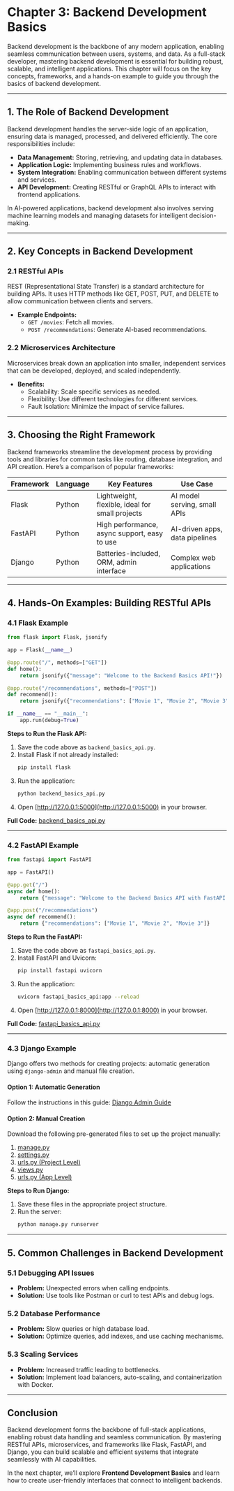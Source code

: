 
# Chapter 3: Backend Development Basics

Backend development is the backbone of any modern application, enabling seamless communication between users, systems, and data. As a full-stack developer, mastering backend development is essential for building robust, scalable, and intelligent applications. This chapter will focus on the key concepts, frameworks, and a hands-on example to guide you through the basics of backend development.

---

## 1. The Role of Backend Development

Backend development handles the server-side logic of an application, ensuring data is managed, processed, and delivered efficiently. The core responsibilities include:

- **Data Management:** Storing, retrieving, and updating data in databases.
- **Application Logic:** Implementing business rules and workflows.
- **System Integration:** Enabling communication between different systems and services.
- **API Development:** Creating RESTful or GraphQL APIs to interact with frontend applications.

In AI-powered applications, backend development also involves serving machine learning models and managing datasets for intelligent decision-making.

---

## 2. Key Concepts in Backend Development

### **2.1 RESTful APIs**
REST (Representational State Transfer) is a standard architecture for building APIs. It uses HTTP methods like GET, POST, PUT, and DELETE to allow communication between clients and servers.

- **Example Endpoints:**
  - `GET /movies`: Fetch all movies.
  - `POST /recommendations`: Generate AI-based recommendations.

### **2.2 Microservices Architecture**
Microservices break down an application into smaller, independent services that can be developed, deployed, and scaled independently.

- **Benefits:**
  - Scalability: Scale specific services as needed.
  - Flexibility: Use different technologies for different services.
  - Fault Isolation: Minimize the impact of service failures.

---

## 3. Choosing the Right Framework

Backend frameworks streamline the development process by providing tools and libraries for common tasks like routing, database integration, and API creation. Here’s a comparison of popular frameworks:

| Framework       | Language   | Key Features                                      | Use Case                         |
|-----------------|------------|--------------------------------------------------|-----------------------------------|
| Flask           | Python     | Lightweight, flexible, ideal for small projects | AI model serving, small APIs     |
| FastAPI         | Python     | High performance, async support, easy to use    | AI-driven apps, data pipelines   |
| Django          | Python     | Batteries-included, ORM, admin interface        | Complex web applications         |

---

## 4. Hands-On Examples: Building RESTful APIs

### **4.1 Flask Example**

```python
from flask import Flask, jsonify

app = Flask(__name__)

@app.route("/", methods=["GET"])
def home():
    return jsonify({"message": "Welcome to the Backend Basics API!"})

@app.route("/recommendations", methods=["POST"])
def recommend():
    return jsonify({"recommendations": ["Movie 1", "Movie 2", "Movie 3"]})

if __name__ == "__main__":
    app.run(debug=True)
```

**Steps to Run the Flask API:**
1. Save the code above as `backend_basics_api.py`.
2. Install Flask if not already installed:
   ```bash
   pip install flask
   ```
3. Run the application:
   ```bash
   python backend_basics_api.py
   ```
4. Open [http://127.0.0.1:5000](http://127.0.0.1:5000) in your browser.

**Full Code:** [backend_basics_api.py](../code/chapter3/backend_basics_api.py)

---

### **4.2 FastAPI Example**

```python
from fastapi import FastAPI

app = FastAPI()

@app.get("/")
async def home():
    return {"message": "Welcome to the Backend Basics API with FastAPI!"}

@app.post("/recommendations")
async def recommend():
    return {"recommendations": ["Movie 1", "Movie 2", "Movie 3"]}
```

**Steps to Run the FastAPI:**
1. Save the code above as `fastapi_basics_api.py`.
2. Install FastAPI and Uvicorn:
   ```bash
   pip install fastapi uvicorn
   ```
3. Run the application:
   ```bash
   uvicorn fastapi_basics_api:app --reload
   ```
4. Open [http://127.0.0.1:8000](http://127.0.0.1:8000) in your browser.

**Full Code:** [fastapi_basics_api.py](../code/chapter3/fastapi_basics_api.py)

---

### **4.3 Django Example**

Django offers two methods for creating projects: automatic generation using `django-admin` and manual file creation.

#### **Option 1: Automatic Generation**

Follow the instructions in this guide: [Django Admin Guide](../code/chapter3/django/django_admin_guide.md)

#### **Option 2: Manual Creation**

Download the following pre-generated files to set up the project manually:

1. [manage.py](../code/chapter3/django/backend_basics_manage.py)
2. [settings.py](../code/chapter3/django/backend_basics_settings.py)
3. [urls.py (Project Level)](../code/chapter3/django/backend_basics_urls.py)
4. [views.py](../code/chapter3/django/data/backend_basics_app_views.py)
5. [urls.py (App Level)](../code/chapter3/django/backend_basics_app_urls.py)

**Steps to Run Django:**
1. Save these files in the appropriate project structure.
2. Run the server:
   ```bash
   python manage.py runserver
   ```

---

## 5. Common Challenges in Backend Development

### **5.1 Debugging API Issues**
- **Problem:** Unexpected errors when calling endpoints.
- **Solution:** Use tools like Postman or curl to test APIs and debug logs.

### **5.2 Database Performance**
- **Problem:** Slow queries or high database load.
- **Solution:** Optimize queries, add indexes, and use caching mechanisms.

### **5.3 Scaling Services**
- **Problem:** Increased traffic leading to bottlenecks.
- **Solution:** Implement load balancers, auto-scaling, and containerization with Docker.

---

## Conclusion

Backend development forms the backbone of full-stack applications, enabling robust data handling and seamless communication. By mastering RESTful APIs, microservices, and frameworks like Flask, FastAPI, and Django, you can build scalable and efficient systems that integrate seamlessly with AI capabilities.

In the next chapter, we’ll explore **Frontend Development Basics** and learn how to create user-friendly interfaces that connect to intelligent backends.
